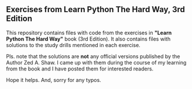 ## Exercises from Learn Python The Hard Way, 3rd Edition

This repository contains files with code from the exercises in **"Learn Python 
The Hard Way"** book (3rd Edition). It also contains files with solutions to 
the study drills mentioned in each exercise.

Pls. note that the solutions are **not** any official versions published by the 
Author Zed A. Shaw. I came up with them during the course of my learning from 
the book and I have posted them for interested readers. 

Hope it helps. And, sorry for any typos.   
